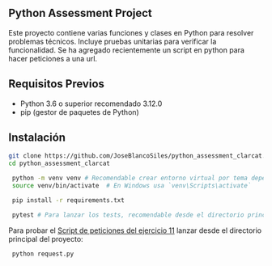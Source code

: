 ## Python Assessment Project
Este proyecto contiene varias funciones y clases en Python para resolver problemas técnicos. Incluye pruebas unitarias para verificar la funcionalidad.
Se ha agregado recientemente un script en python para hacer peticiones a una url.

## Requisitos Previos

- Python 3.6 o superior recomendado 3.12.0
- pip (gestor de paquetes de Python)

## Instalación

   ```sh
   git clone https://github.com/JoseBlancoSiles/python_assessment_clarcat.git
   cd python_assessment_clarcat

    python -m venv venv # Recomendable crear entorno virtual por tema dependencias
    source venv/bin/activate  # En Windows usa `venv\Scripts\activate`

    pip install -r requirements.txt

    pytest # Para lanzar los tests, recomendable desde el directorio principal
   ```

   Para probar el [Script de peticiones del ejercicio 11](./request.py) lanzar desde el directorio principal del proyecto:
   ```sh
    python request.py
   ```
